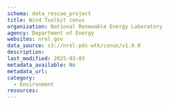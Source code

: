 ```yaml
---
schema: data_rescue_project 
title: Wind Toolkit conus
organization: National Renewable Energy Laboratory
agency: Department of Energy
websites: nrel.gov
data_source: s3://nrel-pds-wtk/conus/v1.0.0
description: 
last_modified: 2025-03-03
metadata_available: No
metadata_url: 
category:
  - Environment
resources:
---
```

